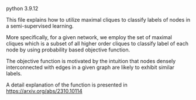 python 3.9.12

This file explains how to utilize maximal cliques to classify labels of nodes in a semi-supervised learning.

More specifically, for a given network, we employ the set of maximal cliques which is a subset of all higher order cliques to classify label of each node by using probability based objective function.

The objective function is motivated by the intuition that nodes densely interconnected with edges in a given graph are likely to exhibit similar labels.

A detail explanation of the function is presented in https://arxiv.org/abs/2310.10114
